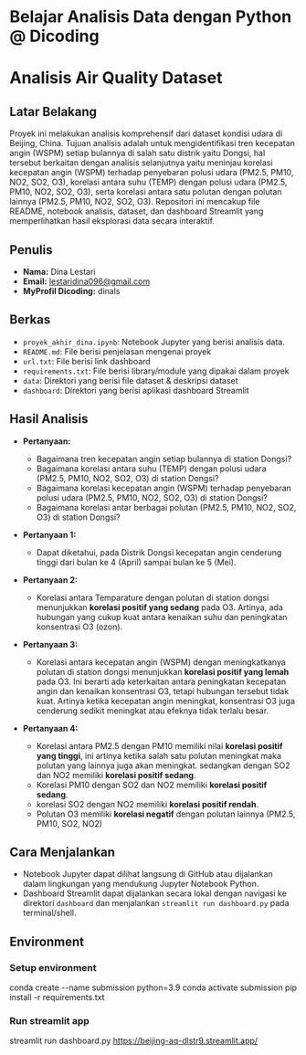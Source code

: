 # Belajar Analisis Data dengan Python @ Dicoding

# Analisis Air Quality Dataset

## Latar Belakang

Proyek ini melakukan analisis komprehensif dari dataset kondisi udara di Beijing, China. Tujuan analisis adalah untuk mengidentifikasi tren kecepatan angin (WSPM) setiap bulannya di salah satu distrik yaitu Dongsi, hal tersebut berkaitan dengan analisis selanjutnya yaitu meninjau korelasi kecepatan angin (WSPM) terhadap penyebaran polusi udara  (PM2.5, PM10, NO2, SO2, O3), korelasi antara suhu (TEMP) dengan polusi udara (PM2.5, PM10, NO2, SO2, O3), serta korelasi antara satu polutan dengan polutan lainnya (PM2.5, PM10, NO2, SO2, O3). Repositori ini mencakup file README, notebook analisis, dataset, dan dashboard Streamlit yang memperlihatkan hasil eksplorasi data secara interaktif.

## Penulis

- **Nama:** Dina Lestari
- **Email:** lestaridina096@gmail.com
- **MyProfil Dicoding:** dinals

## Berkas

- `proyek_akhir_dina.ipynb`: Notebook Jupyter yang berisi analisis data.
- `README.md`: File berisi penjelasan mengenai proyek
- `url.txt`: File berisi link dashboard
- `requirements.txt`: File berisi library/module yang dipakai dalam proyek
- `data`: Direktori yang berisi file dataset & deskripsi dataset
- `dashboard`: Direktori yang berisi aplikasi dashboard Streamlit

## Hasil Analisis

- **Pertanyaan:**
    - Bagaimana tren kecepatan angin setiap bulannya di station Dongsi?
    - Bagaimana korelasi antara suhu (TEMP) dengan polusi udara (PM2.5, PM10, NO2, SO2, O3) di station Dongsi?
    - Bagaimana korelasi kecepatan angin (WSPM) terhadap penyebaran polusi udara  (PM2.5, PM10, NO2, SO2, O3) di station Dongsi?
    - Bagaimana korelasi antar berbagai polutan (PM2.5, PM10, NO2, SO2, O3) di station Dongsi?

- **Pertanyaan 1:** 
    - Dapat diketahui, pada Distrik Dongsi kecepatan angin cenderung tinggi dari bulan ke 4 (April) sampai bulan ke 5 (Mei).

- **Pertanyaan 2:**
    - Korelasi antara Temparature dengan polutan di station dongsi menunjukkan **korelasi positif yang sedang** pada O3. Artinya, ada hubungan yang cukup kuat antara kenaikan suhu dan peningkatan konsentrasi O3 (ozon).

- **Pertanyaan 3:**
    -  Korelasi antara kecepatan angin (WSPM) dengan meningkatkanya polutan di station dongsi menunjukkan **korelasi positif yang lemah** pada O3. Ini berarti ada keterkaitan antara peningkatan kecepatan angin dan kenaikan konsentrasi O3, tetapi hubungan tersebut tidak kuat. Artinya ketika kecepatan angin meningkat, konsentrasi O3 juga cenderung sedikit meningkat atau efeknya tidak terlalu besar.

- **Pertanyaan 4:**
    - Korelasi antara PM2.5 dengan PM10 memiliki nilai **korelasi positif yang tinggi**, ini artinya ketika salah satu polutan meningkat maka polutan yang lainnya juga akan meningkat. sedangkan dengan SO2 dan NO2 memiliki **korelasi positif sedang**.
    - Korelasi PM10 dengan SO2 dan NO2 memiliki **korelasi positif sedang**.
    - korelasi SO2 dengan NO2 memiliki **korelasi positif rendah**.
    - Polutan O3 memiliki **korelasi negatif** dengan polutan lainnya (PM2.5, PM10, SO2, NO2)

## Cara Menjalankan

- Notebook Jupyter dapat dilihat langsung di GitHub atau dijalankan dalam lingkungan yang mendukung Jupyter Notebook Python.
- Dashboard Streamlit dapat dijalankan secara lokal dengan navigasi ke direktori `dashboard` dan menjalankan `streamlit run dashboard.py` pada terminal/shell.

## Environment

### Setup environment

conda create --name submission python=3.9
conda activate submission
pip install -r requirements.txt 

### Run streamlit app

streamlit run dashboard.py
https://beijing-aq-dlstr9.streamlit.app/  
